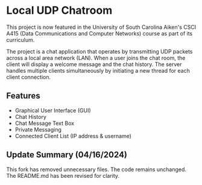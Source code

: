 # Local UDP Chatroom

This project is now featured in the University of South Carolina Aiken's CSCI A415 (Data Communications and Computer Networks) course as part of its curriculum.

The project is a chat application that operates by transmitting UDP packets across a local area network (LAN). When a user joins the chat room, the client will display a welcome message and the chat history. The server handles multiple clients simultaneously by initiating a new thread for each client connection.

## Features

- Graphical User Interface (GUI)
- Chat History
- Chat Message Text Box
- Private Messaging
- Connected Client List (IP address & username)

## Update Summary (04/16/2024)

This fork has removed unnecessary files. The code remains unchanged. The README.md has been revised for clarity.
